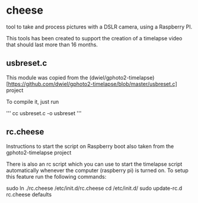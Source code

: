 # cheese

tool to take and process pictures with a DSLR camera, using a Raspberry PI.

This tools has been created to support the creation of a timelapse video that should last more than 16 months.


## usbreset.c

This module was copied from the (dwiel/gphoto2-timelapse)[https://github.com/dwiel/gphoto2-timelapse/blob/master/usbreset.c] project 

To compile it, just run

'''
	cc usbreset.c -o usbreset
'''


## rc.cheese
Instructions to start the script on Raspberry boot also taken from the gphoto2-timelapse project

There is also an rc script which you can use to start the timelapse script automatically whenever the computer (raspberry pi) is turned on.  To setup this feature run the following commands:

sudo ln ./rc.cheese /etc/init.d/rc.cheese
cd /etc/init.d/
sudo update-rc.d rc.cheese defaults
